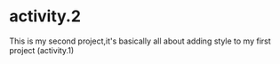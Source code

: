 # activity.2

This is my second project,it's basically all about adding style to my first project (activity.1)
